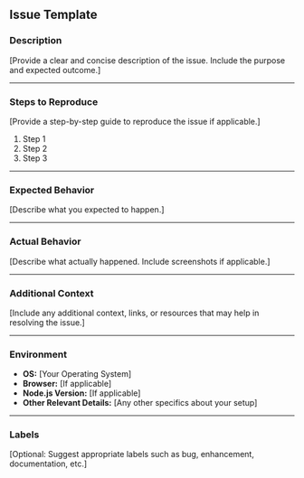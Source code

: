 ## Issue Template

### Description
[Provide a clear and concise description of the issue. Include the purpose and expected outcome.]

---

### Steps to Reproduce
[Provide a step-by-step guide to reproduce the issue if applicable.]

1. Step 1
2. Step 2
3. Step 3

---

### Expected Behavior
[Describe what you expected to happen.]

---

### Actual Behavior
[Describe what actually happened. Include screenshots if applicable.]

---

### Additional Context
[Include any additional context, links, or resources that may help in resolving the issue.]

---

### Environment
- **OS:** [Your Operating System]
- **Browser:** [If applicable]
- **Node.js Version:** [If applicable]
- **Other Relevant Details:** [Any other specifics about your setup]

---

### Labels
[Optional: Suggest appropriate labels such as bug, enhancement, documentation, etc.]

